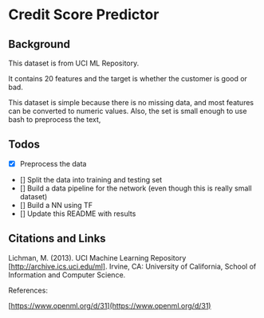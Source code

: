 # Credit Score Predictor
## Background 
This dataset is from UCI ML Repository.

It contains 20 features and the target is whether the customer is good or bad.

This dataset is simple because there is no missing data, and most features can be converted to numeric values. Also, the set is small enough to use bash to preprocess the text, 


## Todos
- [x] Preprocess the data
- [] Split the data into training and testing set
- []  Build a data pipeline for the network (even though this is really small dataset)
- [] Build a NN using TF
- [] Update this README with results


## Citations and Links

Lichman, M. (2013). UCI Machine Learning Repository [http://archive.ics.uci.edu/ml]. Irvine, CA: University of California, School of Information and Computer Science.


References:

[https://www.openml.org/d/31](https://www.openml.org/d/31)

